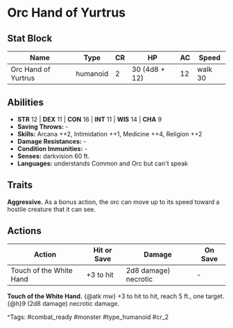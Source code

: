 # Orc Hand of Yurtrus

## Stat Block

| Name | Type | CR | HP | AC | Speed |
|------|------|----|----|----|-------|
| Orc Hand of Yurtrus | humanoid | 2 | 30 (4d8 + 12) | 12 | walk 30 |

## Abilities

- **STR** 12 | **DEX** 11 | **CON** 16 | **INT** 11 | **WIS** 14 | **CHA** 9
- **Saving Throws:** -  
- **Skills:** Arcana ++2, Intimidation ++1, Medicine ++4, Religion ++2  
- **Damage Resistances:** -  
- **Condition Immunities:** -  
- **Senses:** darkvision 60 ft.  
- **Languages:** understands Common and Orc but can't speak

## Traits

**Aggressive.** As a bonus action, the orc can move up to its speed toward a hostile creature that it can see.


## Actions

| Action | Hit or Save | Damage | On Save |
|--------|--------------|--------|----------|
| Touch of the White Hand | +3 to hit | 2d8 damage) necrotic | - |

**Touch of the White Hand.** {@atk mw} +3 to hit to hit, reach 5 ft., one target. {@h}9 (2d8 damage) necrotic damage.


^Tags: #combat_ready #monster #type_humanoid #cr_2